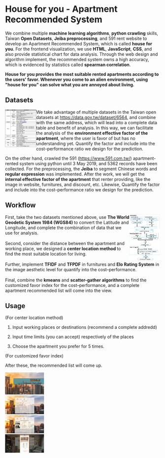 # House for you - Apartment Recommended System


We combine multiple <b>machine learning algorithms</b>, <b>python crawling</b> skills, Taiwan <b>Open Datasets</b>, <b>Jeiba preprocessing</b>, 
and 591 rent website to develop an Apartment Recommended System, which is called <b>house for you</b>. For the frontend visualization, we
use <b>HTML</b>, <b>JavaScript</b>, <b>CSS</b>, and also provide statistical chart for data analysis. Through the web design and algorithm implement, 
the recommended system owns a high accuracy, which is evidenced by statistics called <b>spearman correlation</b>.

<b>House for you provides the most suitable rented apartments according to the users' favor. 
Whenever you come to an alien environment, using "house for you" can solve what you are annoyed about living.</b>


## Datasets

<div>
  
  <img src="github_img/dataset1.png" style="width:20% ;float:left" align="left">    

  We take advantage of multiple datasets in the Taiwan open datasets at https://data.gov.tw/dataset/6564, 
  and combine with the same address, which will lead into a complete data table and benefit of analysis. 
  In this way, we can facilitate the analysis of the <b>environment effective factor of the apartment</b>, 
  where the user is favor of but has no understanding yet. Quantify the factor and include into the 
  cost–performance ratio we design for the prediction.

  
  On the other hand, crawled the 591 (https://www.591.com.tw/) apartment-rented system using python until
  3 May 2019, and 5362 records have been collected. For the preprocessing, the <b>Jeiba</b> to segment Chinese words
  and <b>regular expression</b> was implemented. After the work, we will get the <b>internal effective factor of the 
  apartment</b> that renter providing, like the image in website, furnitures, and discount, etc. Likewise, Quantify the factor 
  and include into the cost–performance ratio we design for the prediction.


</div>

## Workflow

<div>
<img src="github_img/workflow_houseForu.png" style="width:20% ;float:right" align="right">   
  
  First, take the two datasets mentioned above, use <b> The World Geodetic System 1984 (WGS84) </b> to convert the 
  Latitude and Longitude, and complete the combination of data that we use for analysis. 
  <br><br>
  Second, consider the distance between the apartment and working place, we designed a <b>center location method </b>to find the most 
  suitable location for living. 
  <br><br>
  Further, implement <b>TFIDF</b> and <b>TFPDF</b> in furnitures and <b>Elo Rating System</b> in the image aesthetic level for quantify into the cost–performance. 
  <br><br>
  Final, combine the <b>kmeans</b> and <b>scatter-gather algorithms</b> to find the customized favor index for the cost–performance, and a complete apartment recommended
  list will come into the view.
  <br>  
  
</div>


## Usage
<link rel="stylesheet" href="github_img/myCSS.css">

(For center location method)

1. Input working places or destinations (recommend a complete addredd)

2. Input time limits (you can accept) respectively of the places

3. Choose the apartment you prefer for 5 times.

(For customized favor index)

After these, the recommended list will come up.


<div class="row">
  <div class="column">
    <img src="github_img/houseForu1.png"  style="width:25%">
  </div>
  <div class="column">
    <img src="github_img/houseForu2.png" style="width:25% ">   
  </div>
  <div class="column">
    <img src="github_img/houseForu3.png"  style="width:25% ">
  </div>
  <div class="column">
    <img src="github_img/houseForu4.png" style="width:25% ">    
  </div>
</div>


